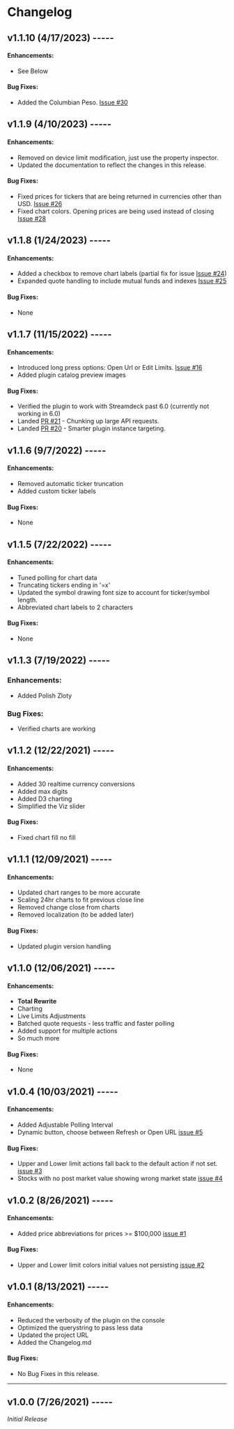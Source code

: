 # Changelog

## v1.1.10 (4/17/2023) -----

#### Enhancements:
- See Below

#### Bug Fixes:
- Added the Columbian Peso. [Issue #30](https://github.com/Phando/Streamdeck-Stonks/issues/30) 

## v1.1.9 (4/10/2023) -----

#### Enhancements:
- Removed on device limit modification, just use the property inspector.
- Updated the documentation to reflect the changes in this release.

#### Bug Fixes:
- Fixed prices for tickers that are being returned in currencies other than USD. [Issue #26](https://github.com/Phando/Streamdeck-Stonks/issues/26) 
- Fixed chart colors. Opening prices are being used instead of closing [Issue #28](https://github.com/Phando/Streamdeck-Stonks/issues/28)

## v1.1.8 (1/24/2023) -----

#### Enhancements:
- Added a checkbox to remove chart labels (partial fix for issue [Issue #24](https://github.com/Phando/Streamdeck-Stonks/issues/24))
- Expanded quote handling to include mutual funds and indexes [Issue #25](https://github.com/Phando/Streamdeck-Stonks/issues/25) 

#### Bug Fixes:
- None

## v1.1.7 (11/15/2022) -----

#### Enhancements:
- Introduced long press options: Open Url or Edit Limits. [Issue #16](https://github.com/Phando/Streamdeck-Stonks/issues/16) 
- Added plugin catalog preview images

#### Bug Fixes:
- Verified the plugin to work with Streamdeck past 6.0 (currently not working in 6.0)
- Landed [PR #21](https://github.com/Phando/Streamdeck-Stonks/pull/21) - Chunking up large API requests.
- Landed [PR #20](https://github.com/Phando/Streamdeck-Stonks/pull/20) - Smarter plugin instance targeting.

## v1.1.6 (9/7/2022) -----

#### Enhancements:
- Removed automatic ticker truncation
- Added custom ticker labels

#### Bug Fixes:
- None
  
  
## v1.1.5 (7/22/2022) -----

#### Enhancements:
- Tuned polling for chart data
- Truncating tickers ending in '=x'
- Updated the symbol drawing font size to account for ticker/symbol length. 
- Abbreviated chart labels to 2 characters

#### Bug Fixes:
- None


## v1.1.3 (7/19/2022) -----
### Enhancements:
- Added Polish Zloty

### Bug Fixes:
- Verified charts are working


## v1.1.2 (12/22/2021) -----

#### Enhancements:
- Added 30 realtime currency conversions 
- Added max digits
- Added D3 charting
- Simplified the Viz slider

#### Bug Fixes:
- Fixed chart fill no fill

## v1.1.1 (12/09/2021) -----

#### Enhancements:
- Updated chart ranges to be more accurate
- Scaling 24hr charts to fit previous close line
- Removed change close from charts
- Removed localization (to be added later)

#### Bug Fixes:
- Updated plugin version handling

## v1.1.0 (12/06/2021) -----

#### Enhancements:
- **Total Rewrite**
- Charting
- Live Limits Adjustments
- Batched quote requests - less traffic and faster polling
- Added support for multiple actions
- So much more

#### Bug Fixes:
- None
 
## v1.0.4 (10/03/2021) -----

#### Enhancements:
- Added Adjustable Polling Interval
- Dynamic button, choose between Refresh or Open URL
[issue #5](https://github.com/Phando/Streamdeck-Stonks/issues/5)

#### Bug Fixes:
- Upper and Lower limit actions fall back to the default action if not set. 
[issue #3](https://github.com/Phando/Streamdeck-Stonks/issues/3)
- Stocks with no post market value showing wrong market state
[issue #4](https://github.com/Phando/Streamdeck-Stonks/issues/4)

## v1.0.2 (8/26/2021) -----

#### Enhancements:
- Added price abbreviations for prices >= $100,000
[issue #1](https://github.com/Phando/Streamdeck-Stonks/issues/1)

#### Bug Fixes:
- Upper and Lower limit colors initial values not persisting
[issue #2](https://github.com/Phando/Streamdeck-Stonks/issues/2)


## v1.0.1 (8/13/2021) -----

#### Enhancements:
- Reduced the verbosity of the plugin on the console
- Optimized the querystring to pass less data
- Updated the project URL
- Added the Changelog.md

#### Bug Fixes:
- No Bug Fixes in this release.

---

## v1.0.0 (7/26/2021) -----
*Initial Release*
